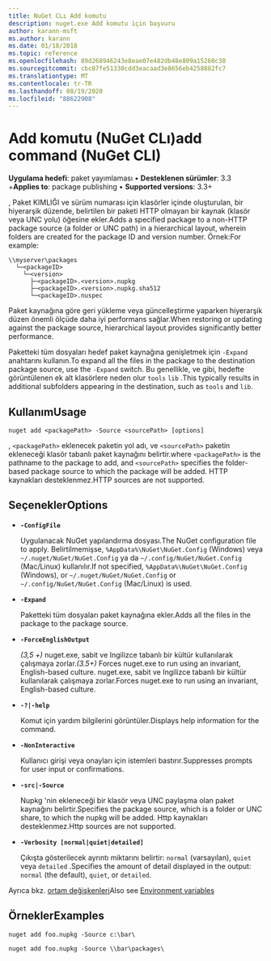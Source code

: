 ```yaml
---
title: NuGet CLı Add komutu
description: nuget.exe Add komutu için başvuru
author: karann-msft
ms.author: karann
ms.date: 01/18/2018
ms.topic: reference
ms.openlocfilehash: 89d268946243e8eae07e482db48e809a15260c38
ms.sourcegitcommit: cbc87fe51330cdd3eacaad3e8656eb4258882fc7
ms.translationtype: MT
ms.contentlocale: tr-TR
ms.lasthandoff: 08/19/2020
ms.locfileid: "88622908"
---
```

# <a name="add-command-nuget-cli"></a><span data-ttu-id="6360a-103">Add komutu (NuGet CLı)</span><span class="sxs-lookup"><span data-stu-id="6360a-103">add command (NuGet CLI)</span></span>

<span data-ttu-id="6360a-104">**Uygulama hedefi**: paket yayımlaması &bullet; **Desteklenen sürümler**: 3.3 +</span><span class="sxs-lookup"><span data-stu-id="6360a-104">**Applies to**: package publishing &bullet; **Supported versions**: 3.3+</span></span>

<span data-ttu-id="6360a-105">, Paket KIMLIĞI ve sürüm numarası için klasörler içinde oluşturulan, bir hiyerarşik düzende, belirtilen bir paketi HTTP olmayan bir kaynak (klasör veya UNC yolu) öğesine ekler.</span><span class="sxs-lookup"><span data-stu-id="6360a-105">Adds a specified package to a non-HTTP package source (a folder or UNC path) in a hierarchical layout, wherein folders are created for the package ID and version number.</span></span> <span data-ttu-id="6360a-106">Örnek:</span><span class="sxs-lookup"><span data-stu-id="6360a-106">For example:</span></span>

```
\\myserver\packages
  └─<packageID>
    └─<version>
      ├─<packageID>.<version>.nupkg
      ├─<packageID>.<version>.nupkg.sha512
      └─<packageID>.nuspec
```

<span data-ttu-id="6360a-107">Paket kaynağına göre geri yükleme veya güncelleştirme yaparken hiyerarşik düzen önemli ölçüde daha iyi performans sağlar.</span><span class="sxs-lookup"><span data-stu-id="6360a-107">When restoring or updating against the package source, hierarchical layout provides significantly better performance.</span></span>

<span data-ttu-id="6360a-108">Paketteki tüm dosyaları hedef paket kaynağına genişletmek için `-Expand` anahtarını kullanın.</span><span class="sxs-lookup"><span data-stu-id="6360a-108">To expand all the files in the package to the destination package source, use the `-Expand` switch.</span></span> <span data-ttu-id="6360a-109">Bu genellikle, ve gibi, hedefte görüntülenen ek alt klasörlere neden olur `tools` `lib` .</span><span class="sxs-lookup"><span data-stu-id="6360a-109">This typically results in additional subfolders appearing in the destination, such as `tools` and `lib`.</span></span>

## <a name="usage"></a><span data-ttu-id="6360a-110">Kullanım</span><span class="sxs-lookup"><span data-stu-id="6360a-110">Usage</span></span>

```cli
nuget add <packagePath> -Source <sourcePath> [options]
```

<span data-ttu-id="6360a-111">, `<packagePath>` eklenecek paketin yol adı, ve `<sourcePath>` paketin ekleneceği klasör tabanlı paket kaynağını belirtir.</span><span class="sxs-lookup"><span data-stu-id="6360a-111">where `<packagePath>` is the pathname to the package to add, and `<sourcePath>` specifies the folder-based package source to which the package will be added.</span></span> <span data-ttu-id="6360a-112">HTTP kaynakları desteklenmez.</span><span class="sxs-lookup"><span data-stu-id="6360a-112">HTTP sources are not supported.</span></span>

## <a name="options"></a><span data-ttu-id="6360a-113">Seçenekler</span><span class="sxs-lookup"><span data-stu-id="6360a-113">Options</span></span>

- **`-ConfigFile`**

  <span data-ttu-id="6360a-114">Uygulanacak NuGet yapılandırma dosyası.</span><span class="sxs-lookup"><span data-stu-id="6360a-114">The NuGet configuration file to apply.</span></span> <span data-ttu-id="6360a-115">Belirtilmemişse, `%AppData%\NuGet\NuGet.Config` (Windows) veya `~/.nuget/NuGet/NuGet.Config` ya da `~/.config/NuGet/NuGet.Config` (Mac/Linux) kullanılır.</span><span class="sxs-lookup"><span data-stu-id="6360a-115">If not specified, `%AppData%\NuGet\NuGet.Config` (Windows), or `~/.nuget/NuGet/NuGet.Config` or `~/.config/NuGet/NuGet.Config` (Mac/Linux) is used.</span></span>

- **`-Expand`**

  <span data-ttu-id="6360a-116">Paketteki tüm dosyaları paket kaynağına ekler.</span><span class="sxs-lookup"><span data-stu-id="6360a-116">Adds all the files in the package to the package source.</span></span>

- **`-ForceEnglishOutput`**

  <span data-ttu-id="6360a-117">*(3,5 +)* nuget.exe, sabit ve Ingilizce tabanlı bir kültür kullanılarak çalışmaya zorlar.</span><span class="sxs-lookup"><span data-stu-id="6360a-117">*(3.5+)* Forces nuget.exe to run using an invariant, English-based culture.</span></span>
<span data-ttu-id="6360a-118">nuget.exe, sabit ve Ingilizce tabanlı bir kültür kullanılarak çalışmaya zorlar.</span><span class="sxs-lookup"><span data-stu-id="6360a-118">Forces nuget.exe to run using an invariant, English-based culture.</span></span>

- **`-?|-help`**

  <span data-ttu-id="6360a-119">Komut için yardım bilgilerini görüntüler.</span><span class="sxs-lookup"><span data-stu-id="6360a-119">Displays help information for the command.</span></span>

- **`-NonInteractive`**

  <span data-ttu-id="6360a-120">Kullanıcı girişi veya onayları için istemleri bastırır.</span><span class="sxs-lookup"><span data-stu-id="6360a-120">Suppresses prompts for user input or confirmations.</span></span>

- **`-src|-Source`**

   <span data-ttu-id="6360a-121">Nupkg 'nin ekleneceği bir klasör veya UNC paylaşma olan paket kaynağını belirtir.</span><span class="sxs-lookup"><span data-stu-id="6360a-121">Specifies the package source, which is a folder or UNC share, to which the nupkg will be added.</span></span> <span data-ttu-id="6360a-122">Http kaynakları desteklenmez.</span><span class="sxs-lookup"><span data-stu-id="6360a-122">Http sources are not supported.</span></span>

- **`-Verbosity [normal|quiet|detailed]`**

  <span data-ttu-id="6360a-123">Çıkışta gösterilecek ayrıntı miktarını belirtir: `normal` (varsayılan), `quiet` veya `detailed` .</span><span class="sxs-lookup"><span data-stu-id="6360a-123">Specifies the amount of detail displayed in the output: `normal` (the default), `quiet`, or `detailed`.</span></span>

<span data-ttu-id="6360a-124">Ayrıca bkz. [ortam değişkenleri](cli-ref-environment-variables.md)</span><span class="sxs-lookup"><span data-stu-id="6360a-124">Also see [Environment variables](cli-ref-environment-variables.md)</span></span>

## <a name="examples"></a><span data-ttu-id="6360a-125">Örnekler</span><span class="sxs-lookup"><span data-stu-id="6360a-125">Examples</span></span>

```cli
nuget add foo.nupkg -Source c:\bar\

nuget add foo.nupkg -Source \\bar\packages\
```
